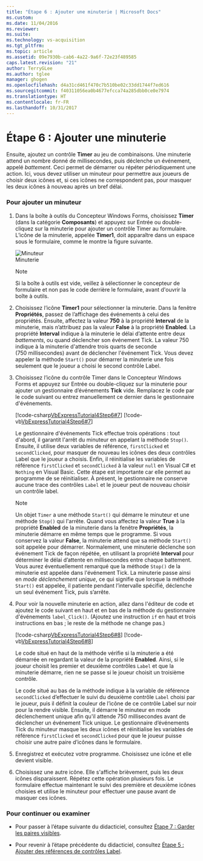 ```yaml
---
title: "Étape 6 : Ajouter une minuterie | Microsoft Docs"
ms.custom: 
ms.date: 11/04/2016
ms.reviewer: 
ms.suite: 
ms.technology: vs-acquisition
ms.tgt_pltfrm: 
ms.topic: article
ms.assetid: 09e7930b-cab6-4a22-9a6f-72e23f489585
caps.latest.revision: "21"
author: TerryGLee
ms.author: tglee
manager: ghogen
ms.openlocfilehash: d4a31cd461f470c7b510be02c33dd1744f7ed616
ms.sourcegitcommit: f40311056ea0b4677efcca74a285dbb0ce0e7974
ms.translationtype: HT
ms.contentlocale: fr-FR
ms.lasthandoff: 10/31/2017
---
```

# <a name="step-6-add-a-timer"></a>Étape 6 : Ajouter une minuterie
Ensuite, ajoutez un contrôle **Timer** au jeu de combinaisons. Une minuterie attend un nombre donné de millisecondes, puis déclenche un événement, appelé *battement*. Ceci permet de démarrer ou répéter périodiquement une action. Ici, vous devez utiliser un minuteur pour permettre aux joueurs de choisir deux icônes et, si ces icônes ne correspondent pas, pour masquer les deux icônes à nouveau après un bref délai.  
  
### <a name="to-add-a-timer"></a>Pour ajouter un minuteur  
  
1.  Dans la boîte à outils du Concepteur Windows Forms, choisissez **Timer** (dans la catégorie **Composants**) et appuyez sur Entrée ou double-cliquez sur la minuterie pour ajouter un contrôle Timer au formulaire. L’icône de la minuterie, appelée **Timer1**, doit apparaître dans un espace sous le formulaire, comme le montre la figure suivante.  
  
     ![Minuteur](../ide/media/express_timer.png "Express_Timer")  
Minuterie  
  
    > [!NOTE]
    >  Si la boîte à outils est vide, veillez à sélectionner le concepteur de formulaire et non pas le code derrière le formulaire, avant d'ouvrir la boîte à outils.  
  
2.  Choisissez l’icône **Timer1** pour sélectionner la minuterie. Dans la fenêtre **Propriétés**, passez de l’affichage des événements à celui des propriétés. Ensuite, affectez la valeur **750** à la propriété **Interval** de la minuterie, mais n’attribuez pas la valeur **False** à la propriété **Enabled**. La propriété **Interval** indique à la minuterie le délai d’attente entre deux *battements*, ou quand déclencher son événement Tick. La valeur 750 indique à la minuterie d'attendre trois quarts de seconde (750 millisecondes) avant de déclencher l'événement Tick. Vous devez appeler la méthode `Start()` pour démarrer la minuterie une fois seulement que le joueur a choisi le second contrôle Label.  
  
3.  Choisissez l’icône du contrôle Timer dans le Concepteur Windows Forms et appuyez sur Entrée ou double-cliquez sur la minuterie pour ajouter un gestionnaire d’événements **Tick** vide. Remplacez le code par le code suivant ou entrez manuellement ce dernier dans le gestionnaire d'événements.  
  
     [!code-csharp[VbExpressTutorial4Step6#7](../ide/codesnippet/CSharp/step-6-add-a-timer_1.cs)]
     [!code-vb[VbExpressTutorial4Step6#7](../ide/codesnippet/VisualBasic/step-6-add-a-timer_1.vb)]  
  
     Le gestionnaire d'événements Tick effectue trois opérations : tout d'abord, il garantit l'arrêt du minuteur en appelant la méthode `Stop()`. Ensuite, il utilise deux variables de référence, `firstClicked` et `secondClicked`, pour masquer de nouveau les icônes des deux contrôles Label que le joueur a choisis. Enfin, il réinitialise les variables de référence `firstClicked` et `secondClicked` à la valeur `null` en Visual C# et `Nothing` en Visual Basic. Cette étape est importante car elle permet au programme de se réinitialiser. À présent, le gestionnaire ne conserve aucune trace des contrôles `Label` et le joueur peut de nouveau choisir un contrôle label.  
  
    > [!NOTE]
    >  Un objet `Timer` a une méthode `Start()` qui démarre le minuteur et une méthode `Stop()` qui l'arrête. Quand vous affectez la valeur **True** à la propriété **Enabled** de la minuterie dans la fenêtre **Propriétés**, la minuterie démarre en même temps que le programme. Si vous conservez la valeur **False**, la minuterie attend que sa méthode `Start()` soit appelée pour démarrer. Normalement, une minuterie déclenche son événement Tick de façon répétée, en utilisant la propriété **Interval** pour déterminer le délai d’attente en millisecondes entre chaque battement. Vous aurez éventuellement remarqué que la méthode `Stop()` de la minuterie est appelée dans l'événement Tick. La minuterie passe ainsi en *mode déclenchement unique*, ce qui signifie que lorsque la méthode `Start()` est appelée, il patiente pendant l’intervalle spécifié, déclenche un seul événement Tick, puis s’arrête.  
  
4.  Pour voir la nouvelle minuterie en action, allez dans l'éditeur de code et ajoutez le code suivant en haut et en bas de la méthode du gestionnaire d'événements `label_Click()`. (Ajoutez une instruction `if` en haut et trois instructions en bas ; le reste de la méthode ne change pas.)  
  
     [!code-csharp[VbExpressTutorial4Step6#8](../ide/codesnippet/CSharp/step-6-add-a-timer_2.cs)]
     [!code-vb[VbExpressTutorial4Step6#8](../ide/codesnippet/VisualBasic/step-6-add-a-timer_2.vb)]  
  
     Le code situé en haut de la méthode vérifie si la minuterie a été démarrée en regardant la valeur de la propriété **Enabled**. Ainsi, si le joueur choisit les premier et deuxième contrôles `Label` et que la minuterie démarre, rien ne se passe si le joueur choisit un troisième contrôle.  
  
     Le code situé au bas de la méthode indique à la variable de référence `secondClicked` d’effectuer le suivi du deuxième contrôle `Label` choisi par le joueur, puis il définit la couleur de l’icône de ce contrôle Label sur noir pour la rendre visible. Ensuite, il démarre le minuteur en mode déclenchement unique afin qu'il attende 750 millisecondes avant de déclencher un événement Tick unique. Le gestionnaire d’événements Tick du minuteur masque les deux icônes et réinitialise les variables de référence `firstClicked` et `secondClicked` pour que le joueur puisse choisir une autre paire d’icônes dans le formulaire.  
  
5.  Enregistrez et exécutez votre programme. Choisissez une icône et elle devient visible.  
  
6.  Choisissez une autre icône. Elle s'affiche brièvement, puis les deux icônes disparaissent. Répétez cette opération plusieurs fois. Le formulaire effectue maintenant le suivi des première et deuxième icônes choisies et utilise le minuteur pour effectuer une pause avant de masquer ces icônes.  
  
### <a name="to-continue-or-review"></a>Pour continuer ou examiner  
  
-   Pour passer à l’étape suivante du didacticiel, consultez [Étape 7 : Garder les paires visibles](../ide/step-7-keep-pairs-visible.md).  
  
-   Pour revenir à l’étape précédente du didacticiel, consultez [Étape 5 : Ajouter des références de contrôles Label](../ide/step-5-add-label-references.md).